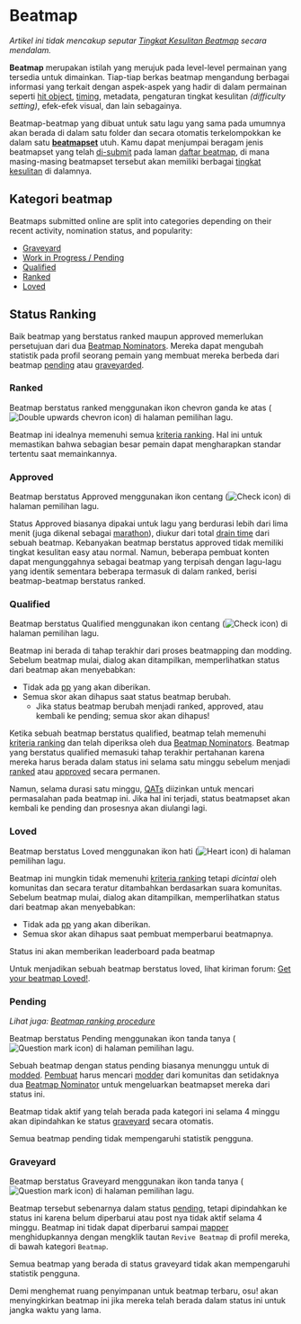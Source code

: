 # Beatmap

*Artikel ini tidak mencakup seputar [Tingkat Kesulitan Beatmap](/wiki/Difficulties) secara mendalam.*

**Beatmap** merupakan istilah yang merujuk pada level-level permainan yang tersedia untuk dimainkan. Tiap-tiap berkas beatmap mengandung berbagai informasi yang terkait dengan aspek-aspek yang hadir di dalam permainan seperti [hit object](/wiki/Hit_Objects), [timing](/wiki/Beatmap_Editor/Timing), metadata, pengaturan tingkat kesulitan *(difficulty setting)*, efek-efek visual, dan lain sebagainya.

Beatmap-beatmap yang dibuat untuk satu lagu yang sama pada umumnya akan berada di dalam satu folder dan secara otomatis terkelompokkan ke dalam satu **[beatmapset](Beatmapsets)** utuh. Kamu dapat menjumpai beragam jenis beatmapset yang telah [di-submit](/wiki/Glossary#bss) pada laman [daftar beatmap](https://osu.ppy.sh/beatmapsets), di mana masing-masing beatmapset tersebut akan memiliki berbagai [tingkat kesulitan](/wiki/Difficulties) di dalamnya.

## Kategori beatmap

Beatmaps submitted online are split into categories depending on their recent activity, nomination<!-- TODO: link --> status, and popularity:

- [Graveyard](#graveyard)
- [Work in Progress / Pending](#work-in-progress-and-pending)
- [Qualified](#qualified)
- [Ranked](#ranked)
- [Loved](#loved)

## Status Ranking

Baik beatmap yang berstatus ranked maupun approved memerlukan persetujuan dari dua [Beatmap Nominators](/wiki/Beatmap_Nominators). Mereka dapat mengubah statistik pada profil seorang pemain yang membuat mereka berbeda dari beatmap [pending](#pending) atau [graveyarded](#graveyard).

### Ranked

Beatmap berstatus ranked menggunakan ikon chevron ganda ke atas (![Double upwards chevron icon](/wiki/shared/status/ranked.png)) di halaman pemilihan lagu.

Beatmap ini idealnya memenuhi semua [kriteria ranking](/wiki/ranking_criteria). Hal ini untuk memastikan bahwa sebagian besar pemain dapat mengharapkan standar tertentu saat memainkannya.

### Approved

Beatmap berstatus Approved menggunakan ikon centang (![Check icon](/wiki/shared/status/approved.png)) di halaman pemilihan lagu.

Status Approved biasanya dipakai untuk lagu yang berdurasi lebih dari lima menit (juga dikenal sebagai [marathon](/wiki/marathon)), diukur dari total [drain time](/wiki/drain_time) dari sebuah beatmap. Kebanyakan beatmap berstatus approved tidak memiliki tingkat kesulitan easy atau normal. Namun, beberapa pembuat konten dapat mengunggahnya sebagai beatmap yang terpisah dengan lagu-lagu yang identik sementara beberapa termasuk di dalam ranked, berisi beatmap-beatmap berstatus ranked.

### Qualified

Beatmap berstatus Qualified menggunakan ikon centang (![Check icon](/wiki/shared/status/qualified.png)) di halaman pemilihan lagu.

Beatmap ini berada di tahap terakhir dari proses beatmapping dan modding. Sebelum beatmap mulai, dialog akan ditampilkan, memperlihatkan status dari beatmap akan menyebabkan:

- Tidak ada [pp](/wiki/pp) yang akan diberikan.
- Semua skor akan dihapus saat status beatmap berubah.
  - Jika status beatmap berubah menjadi ranked, approved, atau kembali ke pending; semua skor akan dihapus!

Ketika sebuah beatmap berstatus qualified, beatmap telah memenuhi [kriteria ranking](/wiki/ranking_criteria) dan telah diperiksa oleh dua [Beatmap Nominators](/wiki/Beatmap_Nominators). Beatmap yang berstatus qualified memasuki tahap terakhir pertahanan karena mereka harus berada dalam status ini selama satu minggu sebelum menjadi [ranked](#ranked) atau [approved](#approved) secara permanen.

Namun, selama durasi satu minggu, [QATs](/wiki/QAT) diizinkan untuk mencari permasalahan pada beatmap ini. Jika hal ini terjadi, status beatmapset akan kembali ke pending dan prosesnya akan diulangi lagi.

### Loved

Beatmap berstatus Loved menggunakan ikon hati (![Heart icon](/wiki/shared/status/loved.png)) di halaman pemilihan lagu.

Beatmap ini mungkin tidak memenuhi [kriteria ranking](/wiki/ranking_criteria) tetapi *dicintai* oleh komunitas dan secara teratur ditambahkan berdasarkan suara komunitas. Sebelum beatmap mulai, dialog akan ditampilkan, memperlihatkan status dari beatmap akan menyebabkan:

- Tidak ada [pp](/wiki/pp) yang akan diberikan.
- Semua skor akan dihapus saat pembuat memperbarui beatmapnya.

Status ini akan memberikan leaderboard pada beatmap

Untuk menjadikan sebuah beatmap berstatus loved, lihat kiriman forum: [Get your beatmap Loved!](https://osu.ppy.sh/community/forums/topics/549835).

### Pending

*Lihat juga: [Beatmap ranking procedure](/wiki/Beatmap_ranking_procedure)*

Beatmap berstatus Pending menggunakan ikon tanda tanya (![Question mark icon](/wiki/shared/status/pending.png)) di halaman pemilihan lagu.

Sebuah beatmap dengan status pending biasanya menunggu untuk di [modded](/wiki/modded). [Pembuat](/wiki/Creators) harus mencari [modder](/wiki/modders) dari komunitas dan setidaknya dua [Beatmap Nominator](/wiki/Beatmap_Nominators) untuk mengeluarkan beatmapset mereka dari status ini.

Beatmap tidak aktif yang telah berada pada kategori ini selama 4 minggu akan dipindahkan ke status [graveyard](#graveyard) secara otomatis.

Semua beatmap pending tidak mempengaruhi statistik pengguna.

### Graveyard

Beatmap berstatus Graveyard menggunakan ikon tanda tanya (![Question mark icon](/wiki/shared/status/graveyard.png)) di halaman pemilihan lagu.

Beatmap tersebut sebenarnya dalam status [pending](#pending), tetapi dipindahkan ke status ini karena belum diperbarui atau post nya tidak aktif selama 4 minggu. Beatmap ini tidak dapat diperbarui sampai [mapper](/wiki/mapper) menghidupkannya dengan mengklik tautan `Revive Beatmap` di profil mereka, di bawah kategori `Beatmap`.

Semua beatmap yang berada di status graveyard tidak akan mempengaruhi statistik pengguna.

Demi menghemat ruang penyimpanan untuk beatmap terbaru, osu! akan menyingkirkan beatmap ini jika mereka telah berada dalam status ini untuk jangka waktu yang lama.
